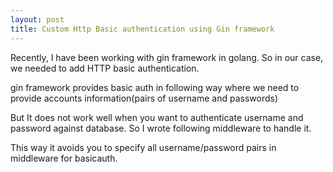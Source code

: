 ```yaml
---
layout: post
title: Custom Http Basic authentication using Gin framework
---
```


Recently, I have been working with gin framework in golang. So in our case, we needed to add HTTP basic authentication. 

gin framework provides basic auth in following way where we need to provide accounts information(pairs of username and passwords) 

<script src="https://gist.github.com/pandurang90/a2a801ec2ce3f75264d849013224781d.js"></script>

But It does not work well when you want to authenticate username and password against database. 
So I wrote following middleware to handle it.

<script src="https://gist.github.com/pandurang90/e893b644b62c6ea0ff8a4095df05eb93.js"></script>

This way it avoids you to specify all username/password pairs in middleware for basicauth.
